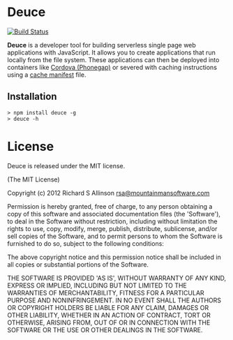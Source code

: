 # Deuce

[![Build Status](https://secure.travis-ci.org/ricallinson/deuce.png?branch=master)](http://travis-ci.org/ricallinson/deuce)

__Deuce__ is a developer tool for building serverless single page web applications with JavaScript. It allows you to  create applications that run locally from the file system. These applications can then be deployed into containers like [Cordova (Phonegap)](http://incubator.apache.org/cordova/) or severed with caching instructions using a [cache manifest](http://en.wikipedia.org/wiki/Cache_manifest_in_HTML5) file.

## Installation

	> npm install deuce -g
	> deuce -h

# License

Deuce is released under the MIT license.

(The MIT License)

Copyright (c) 2012 Richard S Allinson <rsa@mountainmansoftware.com>

Permission is hereby granted, free of charge, to any person obtaining
a copy of this software and associated documentation files (the
'Software'), to deal in the Software without restriction, including
without limitation the rights to use, copy, modify, merge, publish,
distribute, sublicense, and/or sell copies of the Software, and to
permit persons to whom the Software is furnished to do so, subject to
the following conditions:

The above copyright notice and this permission notice shall be
included in all copies or substantial portions of the Software.

THE SOFTWARE IS PROVIDED 'AS IS', WITHOUT WARRANTY OF ANY KIND,
EXPRESS OR IMPLIED, INCLUDING BUT NOT LIMITED TO THE WARRANTIES OF
MERCHANTABILITY, FITNESS FOR A PARTICULAR PURPOSE AND NONINFRINGEMENT.
IN NO EVENT SHALL THE AUTHORS OR COPYRIGHT HOLDERS BE LIABLE FOR ANY
CLAIM, DAMAGES OR OTHER LIABILITY, WHETHER IN AN ACTION OF CONTRACT,
TORT OR OTHERWISE, ARISING FROM, OUT OF OR IN CONNECTION WITH THE
SOFTWARE OR THE USE OR OTHER DEALINGS IN THE SOFTWARE.